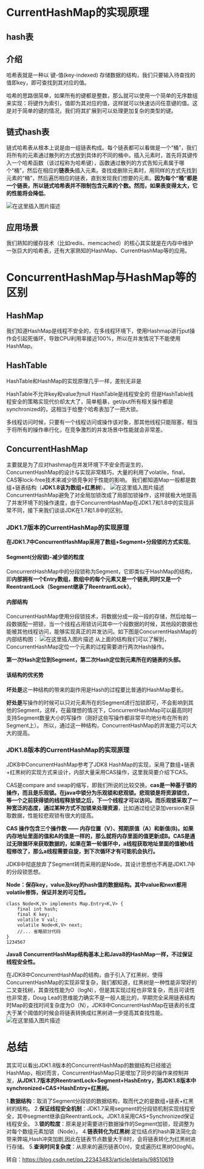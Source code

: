 # CurrentHashMap的实现原理

## hash表

## 介绍

哈希表就是一种以 键-值(key-indexed) 存储数据的结构，我们只要输入待查找的值即key，即可查找到其对应的值。

哈希的思路很简单，如果所有的键都是整数，那么就可以使用一个简单的无序数组来实现：将键作为索引，值即为其对应的值，这样就可以快速访问任意键的值。这是对于简单的键的情况，我们将其扩展到可以处理更加复杂的类型的键。

## 链式hash表

链式哈希表从根本上说是由一组链表构成。每个链表都可以看做是一个“桶”，我们将所有的元素通过散列的方式放到具体的不同的桶中。插入元素时，首先将其键传入一个哈希函数（该过程称为哈希键），函数通过散列的方式告知元素属于哪个“桶”，然后在相应的**链表头**插入元素。查找或删除元素时，用同样的方式先找到元素的“桶”，然后遍历相应的链表，直到发现我们想要的元素。**因为每个“桶”都是一个链表，所以链式哈希表并不限制包含元素的个数。然而，如果表变得太大，它的性能将会降低**。

![在这里插入图片描述](CurrentHashMap的实现原理.assets/20190805192714799.png)

## 应用场景

我们熟知的缓存技术（比如redis、memcached）的核心其实就是在内存中维护一张巨大的哈希表，还有大家熟知的HashMap、CurrentHashMap等的应用。

# ConcurrentHashMap与HashMap等的区别

## HashMap

我们知道HashMap是线程不安全的，在多线程环境下，使用Hashmap进行put操作会引起死循环，导致CPU利用率接近100%，所以在并发情况下不能使用HashMap。

## HashTable

HashTable和HashMap的实现原理几乎一样，差别无非是

HashTable不允许key和value为null
 HashTable是线程安全的
 但是HashTable线程安全的策略实现代价却太大了，简单粗暴，get/put所有相关操作都是synchronized的，这相当于给整个哈希表加了一把大锁。

多线程访问时候，只要有一个线程访问或操作该对象，那其他线程只能阻塞，相当于将所有的操作串行化，在竞争激烈的并发场景中性能就会非常差。

## ConcurrentHashMap

主要就是为了应对hashmap在并发环境下不安全而诞生的，ConcurrentHashMap的设计与实现非常精巧，大量的利用了volatile，final，CAS等lock-free技术来减少锁竞争对于性能的影响。
 我们都知道Map一般都是数组+链表结构（**JDK1.8该为数组+红黑树**）。
 ![在这里插入图片描述](CurrentHashMap的实现原理.assets/20190805193402951.png)
 ConcurrentHashMap避免了对全局加锁改成了局部加锁操作，这样就极大地提高了并发环境下的操作速度，由于ConcurrentHashMap在JDK1.7和1.8中的实现非常不同，接下来我们谈谈JDK在1.7和1.8中的区别。

### JDK1.7版本的CurrentHashMap的实现原理

**在JDK1.7中ConcurrentHashMap采用了数组+Segment+分段锁的方式实现**。

#### Segment(分段锁)-减少锁的粒度

ConcurrentHashMap中的分段锁称为Segment，它即类似于HashMap的结构，即**内部拥有一个Entry数组，数组中的每个元素又是一个链表,同时又是一个ReentrantLock（Segment继承了ReentrantLock）**。

#### 内部结构

ConcurrentHashMap使用分段锁技术，将数据分成一段一段的存储，然后给每一段数据配一把锁，当一个线程占用锁访问其中一个段数据的时候，其他段的数据也能被其他线程访问，能够实现真正的并发访问。如下图是ConcurrentHashMap的内部结构图：
 ![在这里插入图片描述](CurrentHashMap的实现原理.assets/20190805194012160.png)
 从上面的结构我们可以了解到，ConcurrentHashMap定位一个元素的过程需要进行两次Hash操作。

**第一次Hash定位到Segment，第二次Hash定位到元素所在的链表的头部。**

#### 该结构的优劣势

**坏处是**这一种结构的带来的副作用是Hash的过程要比普通的HashMap要长。

**好处是**写操作的时候可以只对元素所在的Segment进行加锁即可，不会影响到其他的Segment，这样，在最理想的情况下，ConcurrentHashMap可以最高同时支持Segment数量大小的写操作（刚好这些写操作都非常平均地分布在所有的Segment上）。
 所以，通过这一种结构，ConcurrentHashMap的并发能力可以大大的提高。

### JDK1.8版本的CurrentHashMap的实现原理

JDK8中ConcurrentHashMap参考了JDK8 HashMap的实现，采用了数组+链表+红黑树的实现方式来设计，内部大量采用CAS操作，这里我简要介绍下CAS。

CAS是compare and swap的缩写，即我们所说的比较交换。**cas是一种基于锁的操作，而且是乐观锁。在java中锁分为乐观锁和悲观锁。悲观锁是将资源锁住，等一个之前获得锁的线程释放锁之后，下一个线程才可以访问。而乐观锁采取了一种宽泛的态度，通过某种方式不加锁来处理资源**，比如通过给记录加version来获取数据，性能较悲观锁有很大的提高。

**CAS 操作包含三个操作数 ——  内存位置（V）、预期原值（A）和新值(B)。如果内存地址里面的值和A的值是一样的，那么就将内存里面的值更新成B。CAS是通过无限循环来获取数据的，如果在第一轮循环中，a线程获取地址里面的值被b线程修改了，那么a线程需要自旋，到下次循环才有可能机会执行。**

JDK8中彻底放弃了Segment转而采用的是Node，其设计思想也不再是JDK1.7中的分段锁思想。

**Node：保存key，value及key的hash值的数据结构。其中value和next都用volatile修饰，保证并发的可见性。**

```
class Node<K,V> implements Map.Entry<K,V> {
    final int hash;
    final K key;
    volatile V val;
    volatile Node<K,V> next;
    //... 省略部分代码
}
1234567
```

**Java8 ConcurrentHashMap结构基本上和Java8的HashMap一样，不过保证线程安全性。**

在JDK8中ConcurrentHashMap的结构，由于引入了红黑树，使得ConcurrentHashMap的实现非常复杂，我们都知道，红黑树是一种性能非常好的二叉查找树，其查找性能为O（logN），但是其实现过程也非常复杂，而且可读性也非常差，Doug
 Lea的思维能力确实不是一般人能比的，早期完全采用链表结构时Map的查找时间复杂度为O（N），JDK8中ConcurrentHashMap在链表的长度大于某个阈值的时候会将链表转换成红黑树进一步提高其查找性能。
 ![在这里插入图片描述](CurrentHashMap的实现原理.assets/20190805195420168.png)

# 总结

其实可以看出JDK1.8版本的ConcurrentHashMap的数据结构已经接近HashMap，相对而言，ConcurrentHashMap只是增加了同步的操作来控制并发，**从JDK1.7版本的ReentrantLock+Segment+HashEntry，到JDK1.8版本中synchronized+CAS+HashEntry+红黑树。**

1.**数据结构**：取消了Segment分段锁的数据结构，取而代之的是数组+链表+红黑树的结构。
 2.**保证线程安全机制**：JDK1.7采用segment的分段锁机制实现线程安全，其中segment继承自ReentrantLock。JDK1.8采用CAS+Synchronized保证线程安全。
 3.**锁的粒度**：原来是对需要进行数据操作的Segment加锁，现调整为对每个数组元素加锁（Node）。
 4.**链表转化为红黑树**:定位结点的hash算法简化会带来弊端,Hash冲突加剧,因此在链表节点数量大于8时，会将链表转化为红黑树进行存储。
 5.**查询时间复杂度**：从原来的遍历链表O(n)，变成遍历红黑树O(logN)。

转自：https://blog.csdn.net/qq_22343483/article/details/98510619

